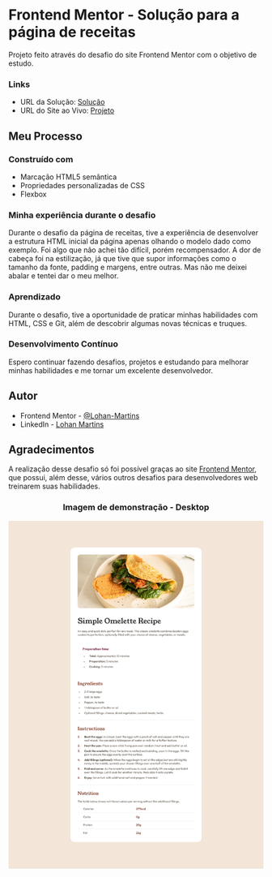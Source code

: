 <!-- Este projeto foi enviado para o github pela primeira vez aproximadamente no dia 13 de julho de 2024, e depois foi reenviado em outra data -->

# Frontend Mentor - Solução para a página de receitas

Projeto feito através do desafio do site Frontend Mentor com o objetivo de estudo.

### Links

- URL da Solução: [Solução](https://www.frontendmentor.io/solutions/recipe-page-Jq0YlF-_OB)
- URL do Site ao Vivo: [Projeto](https://lohan-martins.github.io/frontend-mentor-recipe-page-challenge/)

## Meu Processo

### Construído com

- Marcação HTML5 semântica
- Propriedades personalizadas de CSS
- Flexbox

### Minha experiência durante o desafio

Durante o desafio da página de receitas, tive a experiência de desenvolver a estrutura HTML inicial da página apenas olhando o modelo dado como exemplo. Foi algo que não achei tão difícil, porém recompensador. A dor de cabeça foi na estilização, já que tive que supor informações como o tamanho da fonte, padding e margens, entre outras. Mas não me deixei abalar e tentei dar o meu melhor.

### Aprendizado

Durante o desafio, tive a oportunidade de praticar minhas habilidades com HTML, CSS e Git, além de descobrir algumas novas técnicas e truques.

### Desenvolvimento Contínuo

Espero continuar fazendo desafios, projetos e estudando para melhorar minhas habilidades e me tornar um excelente desenvolvedor.

## Autor

- Frontend Mentor - [@Lohan-Martins](https://www.frontendmentor.io/profile/Lohan-Martins)
- LinkedIn - [Lohan Martins](https://www.linkedin.com/in/lohan-martins-798297217/)

## Agradecimentos

A realização desse desafio só foi possível graças ao site [Frontend Mentor](https://www.frontendmentor.io/home), que possui, além desse, vários outros desafios para desenvolvedores web treinarem suas habilidades.

<div align="center">
  <h3>Imagem de demonstração - Desktop</h3>
  
  ![Imagem do projeto em uma tela maior](./images/img-desktop.png)
</div>
